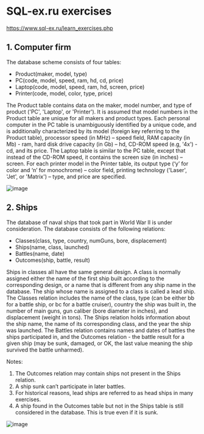 # SQL-ex.ru exercises
https://www.sql-ex.ru/learn_exercises.php
## 1. Computer firm
The database scheme consists of four tables:
- Product(maker, model, type)
- PC(code, model, speed, ram, hd, cd, price)
- Laptop(code, model, speed, ram, hd, screen, price)
- Printer(code, model, color, type, price)

The Product table contains data on the maker, model number, and type of product ('PC', 'Laptop', or 'Printer'). 
It is assumed that model numbers in the Product table are unique for all makers and product types. 
Each personal computer in the PC table is unambiguously identified by a unique code, and is additionally characterized by its model 
(foreign key referring to the Product table), processor speed (in MHz) – speed field, RAM capacity (in Mb) - ram, 
hard disk drive capacity (in Gb) – hd, CD-ROM speed (e.g, '4x') - cd, and its price. The Laptop table is similar to the PC table, 
except that instead of the CD-ROM speed, it contains the screen size (in inches) – screen. For each printer model in the Printer table, 
its output type (‘y’ for color and ‘n’ for monochrome) – color field, printing technology ('Laser', 'Jet', or 'Matrix') – type, and price are specified.

![image](https://user-images.githubusercontent.com/99486379/203093941-6157344b-4933-4413-a231-75510139dd6d.png)

## 2. Ships
The database of naval ships that took part in World War II is under consideration. The database consists of the following relations:
- Classes(class, type, country, numGuns, bore, displacement)
- Ships(name, class, launched)
- Battles(name, date)
- Outcomes(ship, battle, result)

Ships in classes all have the same general design. A class is normally assigned either the name of the first ship built according to the corresponding design, or a name that is different from any ship name in the database. The ship whose name is assigned to a class is called a lead ship.
The Classes relation includes the name of the class, type (can be either bb for a battle ship, or bc for a battle cruiser), country the ship was built in, the number of main guns, gun caliber (bore diameter in inches), and displacement (weight in tons). The Ships relation holds information about the ship name, the name of its corresponding class, and the year the ship was launched. The Battles relation contains names and dates of battles the ships participated in, and the Outcomes relation - the battle result for a given ship (may be sunk, damaged, or OK, the last value meaning the ship survived the battle unharmed).

Notes: 
1) The Outcomes relation may contain ships not present in the Ships relation. 
2) A ship sunk can’t participate in later battles. 
3) For historical reasons, lead ships are referred to as head ships in many exercises.
4) A ship found in the Outcomes table but not in the Ships table is still considered in the database. This is true even if it is sunk.

![image](https://user-images.githubusercontent.com/99486379/203361687-3569d178-f9bf-4a00-a73a-0d6d6b9d704e.png)
